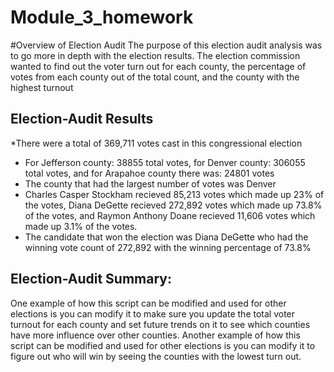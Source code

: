 # Module_3_homework

#Overview of Election Audit
The purpose of this election audit analysis was to go more in depth with the election results. The election commission wanted to find out the voter turn out for each county, the percentage of votes from each county out of the total count, and the county with the highest turnout
## Election-Audit Results
*There were a total of 369,711 votes cast in this congressional election
* For Jefferson county: 38855 total votes, for Denver county: 306055 total votes, and for Arapahoe county there was: 24801 votes
* The county that had the largest number of votes was Denver
* Charles Casper Stockham recieved 85,213 votes which made up 23% of the votes, Diana DeGette recieved 272,892 votes which made up 73.8% of the votes, and Raymon Anthony Doane recieved 11,606 votes which made up 3.1% of the votes. 
* The candidate that won the election was Diana DeGette who had the winning vote count of 272,892 with the winning percentage of 73.8%

## Election-Audit Summary:
One example of how this script can be modified and used for other elections is you can modify it to make sure you update the total voter turnout for each county and set future trends on it to see which counties have more influence over other counties. Another example of how this script can be modified and used for other elections is you can modify it to figure out who will win by seeing the counties with the lowest turn out. 
